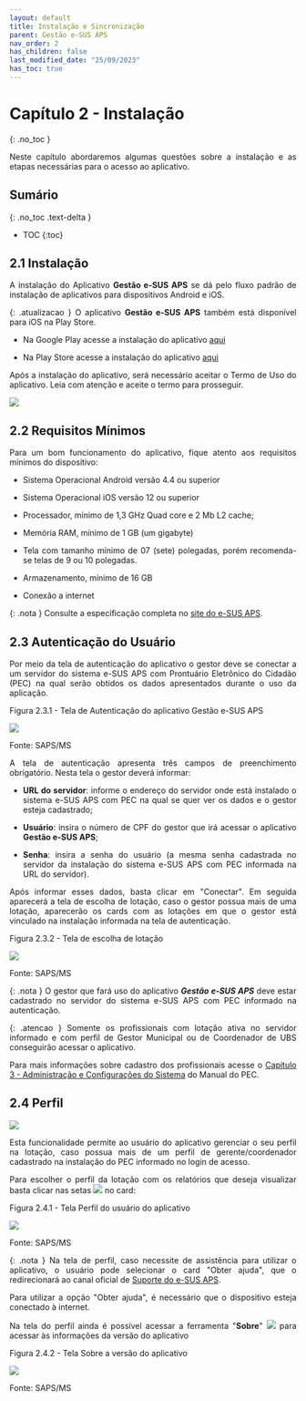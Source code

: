 ```yaml
---
layout: default
title: Instalação e Sincronização
parent: Gestão e-SUS APS
nav_order: 2
has_children: false
last_modified_date: "25/09/2023"
has_toc: true
---
```


<head>
    <style>
        p{text-align:justify};
    </style>
</head>

# Capítulo 2 - Instalação
{: .no_toc }

Neste capítulo abordaremos algumas questões sobre a instalação e as etapas necessárias para o acesso ao aplicativo.

## Sumário
{: .no_toc .text-delta }

- TOC
{:toc}

## 2.1 Instalação

A instalação do Aplicativo **Gestão e-SUS APS** se dá pelo fluxo padrão de instalação de aplicativos para dispositivos Android e iOS. 

{: .atualizacao }
O aplicativo **Gestão e-SUS APS** também está disponível para iOS na Play Store. 

* Na Google Play acesse a instalação do aplicativo [aqui](https://play.google.com/store/apps/details?id=br.gov.saude)

* Na Play Store acesse a instalação do aplicativo [aqui](https://play.google.com/store/apps/details?id=br.gov.saude.)

Após a instalação do aplicativo, será necessário aceitar o Termo de Uso do aplicativo. Leia com atenção e aceite o termo para prosseguir.

![](media/termodeuso.jpg)

## 2.2 Requisitos Mínimos

Para um bom funcionamento do aplicativo, fique atento aos requisitos mínimos do dispositivo:

-   Sistema Operacional Android versão 4.4 ou superior

-   Sistema Operacional iOS versão 12 ou superior

-   Processador, mínimo de 1,3 GHz Quad core e 2 Mb L2 cache;

-   Memória RAM, mínimo de 1 GB (um gigabyte)

-   Tela com tamanho mínimo de 07 (sete) polegadas, porém recomenda-se telas de 9 ou 10 polegadas.

-   Armazenamento, mínimo de 16 GB

-   Conexão a internet

{: .nota } 
Consulte a especificação completa no [site do e-SUS APS](http://189.28.128.100/dab/docs/portaldab/documentos/especificacoes_tablet_esus.pdf).

## 2.3 Autenticação do Usuário

Por meio da tela de autenticação do aplicativo o gestor deve se conectar a um servidor do sistema e-SUS APS com Prontuário Eletrônico do Cidadão (PEC) na qual serão obtidos os dados apresentados durante o uso da aplicação.

Figura 2.3.1 - Tela de Autenticação do aplicativo Gestão e-SUS APS

![](media/image4.png)

Fonte: SAPS/MS

A tela de autenticação apresenta três campos de preenchimento obrigatório. Nesta tela o gestor deverá informar:

- **URL do servidor**: informe o endereço do servidor onde está instalado o sistema e-SUS APS com PEC na qual se quer ver os dados e o gestor esteja cadastrado;

- **Usuário**: insira o número de CPF do gestor que irá acessar o aplicativo **Gestão e-SUS APS**; 

- **Senha**: insira a senha do usuário (a mesma senha cadastrada no servidor da instalação do sistema e-SUS APS com PEC informada na URL do servidor).

Após informar esses dados, basta clicar em "Conectar". Em seguida aparecerá a tela de escolha de lotação, caso o gestor possua mais de uma lotação, aparecerão os cards com as lotações em que o gestor está vinculado na instalação informada na tela de autenticação. 

Figura 2.3.2 - Tela de escolha de lotação

![](media/image5.png)

Fonte: SAPS/MS

{: .nota }
O gestor que fará uso do aplicativo ***Gestão e-SUS APS*** deve estar cadastrado no servidor do sistema e-SUS APS com PEC informado na autenticação. 

{: .atencao }
Somente os profissionais com lotação ativa no servidor informado e com perfil de Gestor Municipal ou de Coordenador de UBS conseguirão acessar o aplicativo. 

Para mais informações sobre cadastro dos profissionais acesse o [Capitulo 3 - Administração e Configurações do Sistema](https://cgiap-saps.github.io/Manual-eSUS-APS/docs/PEC/PEC_03_adm_conf/) do Manual do PEC.

## 2.4 Perfil

![](media/image16.png)

Esta funcionalidade permite ao usuário do aplicativo gerenciar o seu perfil na lotação, caso possua mais de um perfil de gerente/coordenador cadastrado na instalação do PEC informado no login de acesso. 

Para escolher o perfil da lotação com os relatórios que deseja visualizar basta clicar nas setas ![](media/image18.png) no card: 

Figura 2.4.1 - Tela Perfil do usuário do aplicativo

![](media/perfil.png)

Fonte: SAPS/MS

{: .nota }
Na tela de perfil, caso necessite de assistência para utilizar o aplicativo, o usuário pode selecionar o card "Obter ajuda", que o redirecionará ao canal oficial de [Suporte do e-SUS APS](https://esusaps.freshdesk.com/a/dashboard/default).

Para utilizar a opção "Obter ajuda", é necessário que o dispositivo esteja conectado à internet.

Na tela do perfil ainda é possível acessar a ferramenta "**Sobre**" ![](media/image3.png) para acessar às informações da versão do aplicativo

Figura 2.4.2 - Tela Sobre a versão do aplicativo

![](media/image1.png)

Fonte: SAPS/MS